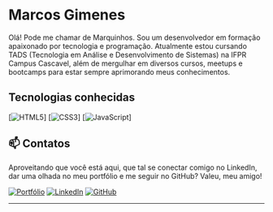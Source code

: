 # Marcos Gimenes
Olá! Pode me chamar de Marquinhos. Sou um desenvolvedor em formação apaixonado por tecnologia e programação.
Atualmente estou cursando TADS (Tecnologia em Análise e Desenvolvimento de Sistemas) na IFPR Campus Cascavel, além de mergulhar em diversos cursos, meetups e bootcamps para estar sempre aprimorando meus conhecimentos.

## Tecnologias conhecidas
[![HTML5](https://img.shields.io/badge/HTML5-E34F26?style=for-the-badge&logo=html5&logoColor=white)]
[![CSS3](https://img.shields.io/badge/CSS3-1572B6?style=for-the-badge&logo=css3&logoColor=white
)]
[![JavaScript](https://img.shields.io/badge/JavaScript-323330?style=for-the-badge&logo=javascript&logoColor=F7DF1E
)]


## 📫 Contatos
Aproveitando que você está aqui, que tal se conectar comigo no LinkedIn, dar uma olhada no meu portfólio e me seguir no GitHub? Valeu, meu amigo!

[![Portfólio](https://img.shields.io/badge/meu_portfolio-000?style=for-the-badge&logo=ko-fi&logoColor=white)](https://marcosgimenes.vercel.app/)
[![LinkedIn](https://img.shields.io/badge/LinkedIn-0077B5?style=for-the-badge&logo=linkedin&logoColor=white)](https://www.linkedin.com/in/marcosfgimenes)
[![GitHub](https://img.shields.io/badge/GitHub-100000?style=for-the-badge&logo=github&logoColor=white)](https://github.com/MarcosFGimenes)

---
